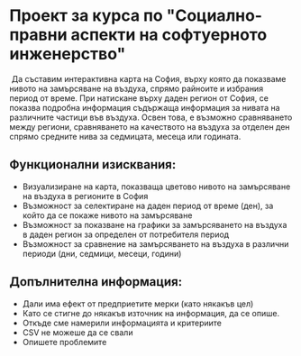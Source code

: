 # Проект за курса по "Социално-правни аспекти на софтуерното инженерство"

​	Да съставим интерактивна карта на София, върху която да показваме нивото на замърсяване на въздуха, спрямо райноите и избрания период от време. При натискане върху даден регион от София, се показва подробна информация съдържаща информация за нивата на различните частици във въздуха. Освен това, е възможно сравняването между региони, сравняването на качеството на въздуха за отделен ден спрямо средните нива за седмицата, месеца или годината. 

## Функционални изисквания:

- Визуализиране на карта, показваща цветово нивото на замърсяване на въздуха в регионите в София
- Възможност за селектиране на даден период от време (ден), за който да се покаже нивото на замърсяване
- Възможност за показване на графики за замърсяването на въздуха в даден регион за определен от потребителя период
- Възможност за сравнение на замърсяването на въздуха в различни периоди (дни, седмици, месеци, години)

## Допълнителна информация:
- Дали има ефект от предприетите мерки (като някакъв цел)
- Като се стигне до някакъв източник на информация, да се опише.
- Откъде сме намерили информацията и критериите
- CSV не можеше да се свали
- Опишете проблемите
